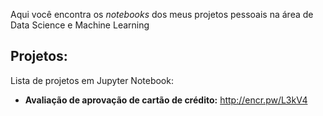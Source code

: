 Aqui você encontra os *notebooks* dos meus projetos pessoais na área de Data Science e Machine Learning

## Projetos:
Lista de projetos em Jupyter Notebook:

* **Avaliação de aprovação de cartão de crédito:** http://encr.pw/L3kV4
